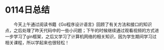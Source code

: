 # 0114日总结

&emsp;&emsp;今天上午通过阅读书籍《Go程序设计语言》回顾了有关方法和接口的知识点，之后处理了昨天代码中的一些小问题；下午的时候继续通过观看视频的方式进一步学习了gin框架，之后又学习了计算机网络的相关知识，因为学生期间学习过相关课程，所以学起来也很轻松！